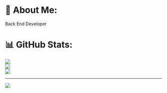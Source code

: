 # 💫 About Me:
Back End Developer<br>

# 📊 GitHub Stats:
![](https://github-readme-stats.vercel.app/api?username=m0hammadhossein&theme=vue-dark&hide_border=false&include_all_commits=true&count_private=true)<br/>
![](https://github-readme-streak-stats.herokuapp.com/?user=m0hammadhossein&theme=vue-dark&hide_border=false)<br/>
![](https://github-readme-stats.vercel.app/api/top-langs/?username=m0hammadhossein&theme=vue-dark&hide_border=false&include_all_commits=true&count_private=true&layout=compact)
<br>

---
[![](https://visitcount.itsvg.in/api?id=m0hammadhossein&icon=1&color=11)](https://visitcount.itsvg.in)
